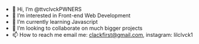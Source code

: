 - 👋 Hi, I’m @ttvclvckPWNERS
- 👀 I’m interested in Front-end Web Development
- 🌱 I’m currently learning Javascript
- 💞️ I’m looking to collaborate on much bigger projects
- 📫 How to reach me email me: clackfirst@gmail.com, instagram: lilclvck1
